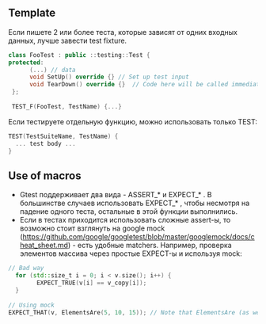 ## Template
Если пишете 2 или более теста, которые зависят от одних входных данных, лучше завести test fixture. 
```c++
class FooTest : public ::testing::Test {
protected:
      (...) // data
      void SetUp() override {} // Set up test input
      void TearDown() override {}  // Code here will be called immediately after each test 
 };
 
 TEST_F(FooTest, TestName) {...}
```

Если тестируете отдельную функцию, можно использовать только TEST:
```c++
TEST(TestSuiteName, TestName) {
  ... test body ...
}
```
## Use of macros
* Gtest поддерживает два вида - ASSERT_* и EXPECT_* . В большинстве случаев использовать  EXPECT_* , чтобы несмотря на падение одного теста, остальные в этой функции выполнились. 
* Если в тестах приходится использовать сложные assert-ы, то возможно стоит взглянуть на google mock (https://github.com/google/googletest/blob/master/googlemock/docs/cheat_sheet.md) - есть удобные matchers. Например, проверка элементов массива через простые EXPECT-ы и используя mock:
```c++
// Bad way
  for (std::size_t i = 0; i < v.size(); i++) {
        EXPECT_TRUE(v[i] == v_copy[i]);
  }
  
// Using mock
EXPECT_THAT(v, ElementsAre(5, 10, 15)); // Note that ElementsAre (as well as other matchers) needs iterators and size() on a class to work
```

